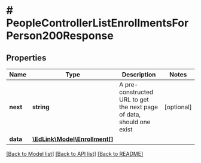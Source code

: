 # # PeopleControllerListEnrollmentsForPerson200Response

## Properties

Name | Type | Description | Notes
------------ | ------------- | ------------- | -------------
**next** | **string** | A pre-constructed URL to get the next page of data, should one exist | [optional]
**data** | [**\EdLink\Model\Enrollment[]**](Enrollment.md) |  |

[[Back to Model list]](../../README.md#models) [[Back to API list]](../../README.md#endpoints) [[Back to README]](../../README.md)
